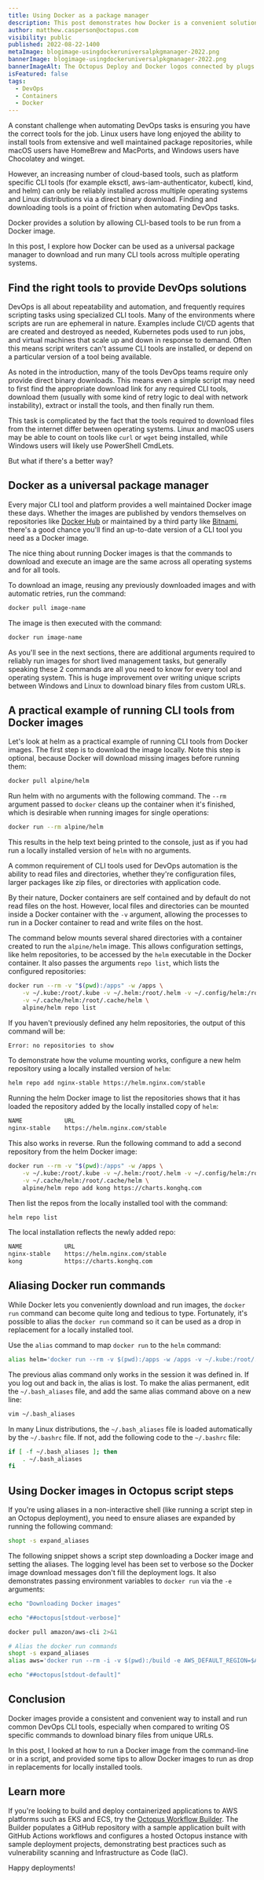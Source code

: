 ```yaml
---
title: Using Docker as a package manager
description: This post demonstrates how Docker is a convenient solution for downloading and running many CLI tools.
author: matthew.casperson@octopus.com
visibility: public
published: 2022-08-22-1400
metaImage: blogimage-usingdockeruniversalpkgmanager-2022.png
bannerImage: blogimage-usingdockeruniversalpkgmanager-2022.png
bannerImageAlt: The Octopus Deploy and Docker logos connected by plugs with little stars around the connection.
isFeatured: false
tags: 
  - DevOps
  - Containers
  - Docker
---
```


A constant challenge when automating DevOps tasks is ensuring you have the correct tools for the job. Linux users have long enjoyed the ability to install tools from extensive and well maintained package repositories, while macOS users have HomeBrew and MacPorts, and Windows users have Chocolatey and winget. 

However, an increasing number of cloud-based tools, such as platform specific CLI tools (for example eksctl, aws-iam-authenticator, kubectl, kind, and helm) can only be reliably installed across multiple operating systems and Linux distributions via a direct binary download. Finding and downloading tools is a point of friction when automating DevOps tasks.

Docker provides a solution by allowing CLI-based tools to be run from a Docker image. 

In this post, I explore how Docker can be used as a universal package manager to download and run many CLI tools across multiple operating systems.

## Find the right tools to provide DevOps solutions

DevOps is all about repeatability and automation, and frequently requires scripting tasks using specialized CLI tools. Many of the environments where scripts are run are ephemeral in nature. Examples include CI/CD agents that are created and destroyed as needed, Kubernetes pods used to run jobs, and virtual machines that scale up and down in response to demand. Often this means script writers can't assume CLI tools are installed, or depend on a particular version of a tool being available.

As noted in the introduction, many of the tools DevOps teams require only provide direct binary downloads. This means even a simple script may need to first find the appropriate download link for any required CLI tools, download them (usually with some kind of retry logic to deal with network instability), extract or install the tools, and then finally run them.

This task is complicated by the fact that the tools required to download files from the internet differ between operating systems. Linux and macOS users may be able to count on tools like `curl` or `wget` being installed, while Windows users will likely use PowerShell CmdLets.

But what if there's a better way?

## Docker as a universal package manager

Every major CLI tool and platform provides a well maintained Docker image these days. Whether the images are published by vendors themselves on repositories like [Docker Hub](https://hub.docker.com/) or maintained by a third party like [Bitnami](https://bitnami.com/), there's a good chance you'll find an up-to-date version of a CLI tool you need as a Docker image.

The nice thing about running Docker images is that the commands to download and execute an image are the same across all operating systems and for all tools.

To download an image, reusing any previously downloaded images and with automatic retries, run the command:

```bash
docker pull image-name
```

The image is then executed with the command:

```bash
docker run image-name
```

As you'll see in the next sections, there are additional arguments required to reliably run images for short lived management tasks, but generally speaking these 2 commands are all you need to know for every tool and operating system. This is huge improvement over writing unique scripts between Windows and Linux to download binary files from custom URLs.

## A practical example of running CLI tools from Docker images

Let's look at helm as a practical example of running CLI tools from Docker images. The first step is to download the image locally. Note this step is optional, because Docker will download missing images before running them:

```bash
docker pull alpine/helm
```

Run helm with no arguments with the following command. The `--rm` argument passed to `docker` cleans up the container when it's finished, which is desirable when running images for single operations:

```bash
docker run --rm alpine/helm
```

This results in the help text being printed to the console, just as if you had run a locally installed version of `helm` with no arguments.

A common requirement of CLI tools used for DevOps automation is the ability to read files and directories, whether they're configuration files, larger packages like zip files, or directories with application code.

By their nature, Docker containers are self contained and by default do not read files on the host. However, local files and directories can be mounted inside a Docker container with the `-v` argument, allowing the processes to run in a Docker container to read and write files on the host.

The command below mounts several shared directories with a container created to run the `alpine/helm` image. This allows configuration settings, like helm repositories, to be accessed by the `helm` executable in the Docker container. It also passes the arguments `repo list`, which lists the configured repositories:

```bash
docker run --rm -v "$(pwd):/apps" -w /apps \
    -v ~/.kube:/root/.kube -v ~/.helm:/root/.helm -v ~/.config/helm:/root/.config/helm \
    -v ~/.cache/helm:/root/.cache/helm \
    alpine/helm repo list
```

If you haven't previously defined any helm repositories, the output of this command will be:

```bash
Error: no repositories to show
```

To demonstrate how the volume mounting works, configure a new helm repository using a locally installed version of `helm`:

```bash
helm repo add nginx-stable https://helm.nginx.com/stable
```

Running the helm Docker image to list the repositories shows that it has loaded the repository added by the locally installed copy of `helm`:

```bash
NAME            URL
nginx-stable    https://helm.nginx.com/stable
```

This also works in reverse. Run the following command to add a second repository from the helm Docker image:

```bash
docker run --rm -v "$(pwd):/apps" -w /apps \
    -v ~/.kube:/root/.kube -v ~/.helm:/root/.helm -v ~/.config/helm:/root/.config/helm \
    -v ~/.cache/helm:/root/.cache/helm \
    alpine/helm repo add kong https://charts.konghq.com
```

Then list the repos from the locally installed tool with the command:

```bash
helm repo list
```

The local installation reflects the newly added repo:

```bash
NAME            URL
nginx-stable    https://helm.nginx.com/stable
kong            https://charts.konghq.com
```

## Aliasing Docker run commands

While Docker lets you conveniently download and run images, the `docker run` command can become quite long and tedious to type. Fortunately, it's possible to alias the `docker run` command so it can be used as a drop in replacement for a locally installed tool.

Use the `alias` command to map `docker run` to the `helm` command:

```bash
alias helm='docker run --rm -v $(pwd):/apps -w /apps -v ~/.kube:/root/.kube -v ~/.helm:/root/.helm -v ~/.config/helm:/root/.config/helm -v ~/.cache/helm:/root/.cache/helm alpine/helm'
```

The previous alias command only works in the session it was defined in. If you log out and back in, the alias is lost. To make the alias permanent, edit the `~/.bash_aliases` file, and add the same alias command above on a new line:

```bash
vim ~/.bash_aliases
```

In many Linux distributions, the `~/.bash_aliases` file is loaded automatically by the `~/.bashrc` file. If not, add the following code to the `~/.bashrc` file:

```bash
if [ -f ~/.bash_aliases ]; then
    . ~/.bash_aliases
fi
```

## Using Docker images in Octopus script steps

If you're using aliases in a non-interactive shell (like running a script step in an Octopus deployment), you need to ensure aliases are expanded by running the following command:

```bash
shopt -s expand_aliases
```

The following snippet shows a script step downloading a Docker image and setting the aliases. The logging level has been set to verbose so the Docker image download messages don't fill the deployment logs. It also demonstrates passing environment variables to `docker run` via the `-e` arguments:

```bash
echo "Downloading Docker images"

echo "##octopus[stdout-verbose]"

docker pull amazon/aws-cli 2>&1

# Alias the docker run commands
shopt -s expand_aliases
alias aws='docker run --rm -i -v $(pwd):/build -e AWS_DEFAULT_REGION=$AWS_DEFAULT_REGION -e AWS_ACCESS_KEY_ID=$AWS_ACCESS_KEY_ID -e AWS_SECRET_ACCESS_KEY=$AWS_SECRET_ACCESS_KEY amazon/aws-cli'

echo "##octopus[stdout-default]"
```

## Conclusion

Docker images provide a consistent and convenient way to install and run common DevOps CLI tools, especially when compared to writing OS specific commands to download binary files from unique URLs. 

In this post, I looked at how to run a Docker image from the command-line or in a script, and provided some tips to allow Docker images to run as drop in replacements for locally installed tools.

## Learn more

If you're looking to build and deploy containerized applications to AWS platforms such as EKS and ECS, try the [Octopus Workflow Builder](https://octopusworkflowbuilder.octopus.com/#/). The Builder populates a GitHub repository with a sample application built with GitHub Actions workflows and configures a hosted Octopus instance with sample deployment projects, demonstrating best practices such as vulnerability scanning and Infrastructure as Code (IaC). 

Happy deployments!
